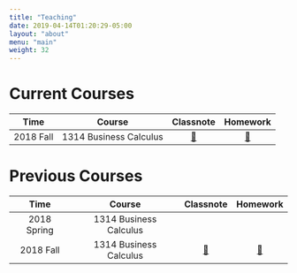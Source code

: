 ```yaml
---
title: "Teaching"
date: 2019-04-14T01:20:29-05:00
layout: "about"
menu: "main"
weight: 32
---
```


# Current Courses

| Time | Course | Classnote | Homework |
| :-----: | :-----: | :-----: |  :-----: |
| 2018 Fall | 1314 Business Calculus | [:notebook:][hw-2018-1314] | [:memo:][hw-2018-1314] |

# Previous Courses

| Time | Course | Classnote | Homework |
| :-----: | :-----: | :-----: |  :-----: |
| 2018 Spring | 1314 Business Calculus | | |
| 2018 Fall | 1314 Business Calculus | [:notebook:][hw-2018-1314] | [:memo:][hw-2018-1314] |

<!--Classnotes-->
[cn-2018-1314]:https://www.math.uh.edu/~zhenwang/1314ClassNotes.html

<!--Homeworks-->
[hw-2018-1314]:https://www.math.uh.edu/~zhenwang/1314AssignedHomework.htm